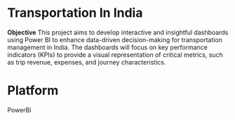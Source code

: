 # Transportation In India

**Objective**
This project aims to develop interactive and insightful dashboards using Power BI to enhance data-driven decision-making for transportation management in India. The dashboards will focus on key performance indicators (KPIs) to provide a visual representation of critical metrics, such as trip revenue, expenses, and journey characteristics.

# Platform
PowerBi
